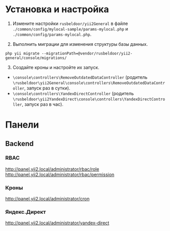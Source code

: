 # Установка и настройка

1. Измените настройки `rusbeldoor/yii2General` в файле `./common/config/mylocal-sample/params-mylocal.php` и `./common/config/params-mylocal.php`.

2. Выполнить миграции для изменения структуры базы данных.
```
php yii migrate --migrationPath=@vendor/rusbeldoor/yii2-general/console/migrations/
```

3. Создайте кроны и настройте их запуск.
- `\console\controllers\RemoveOutdatedDataController` (родитель `\rusbeldoor\yii2General\console\controllers\RemoveOutdatedDataController`, запуск раз в сутки).
- `\console\controllers\YandexDirectController` (родитель `\rusbeldoor\yii2YandexDirect\console\controllers\YandexDirectController`, запуск раз в час).

# Панели
## Backend

### RBAC

http://panel.yii2.local/administrator/rbac/role  
http://panel.yii2.local/administrator/rbac/permission  

### Кроны

http://panel.yii2.local/administrator/cron 

### Яндекс.Директ

http://panel.yii2.local/administrator/yandex-direct
